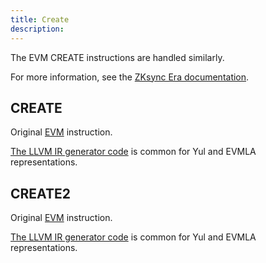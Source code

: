 ```yaml
---
title: Create
description:
---
```


The EVM CREATE instructions are handled similarly.

For more information, see the [ZKsync Era documentation](https://era.zksync.io/docs/reference/architecture/differences-with-ethereum.html#create-create2).

## CREATE

Original [EVM](https://www.evm.codes/#f0?fork=shanghai) instruction.

[The LLVM IR generator code](https://github.com/matter-labs/era-compiler-llvm-context/blob/main/src/eravm/evm/create.rs#L19)
is common for Yul and EVMLA representations.

## CREATE2

Original [EVM](https://www.evm.codes/#f5?fork=shanghai) instruction.

[The LLVM IR generator code](https://github.com/matter-labs/era-compiler-llvm-context/blob/main/src/eravm/evm/create.rs#L57)
is common for Yul and EVMLA representations.
